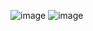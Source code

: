 ![image](https://github.com/raminta17/tamagotchi_Front-End/assets/62699647/8885ca4a-175c-4d19-972b-aff076dc400e)
![image](https://github.com/raminta17/tamagotchi_Front-End/assets/62699647/ab6b3b46-863a-4856-9289-81cba67dd276)


